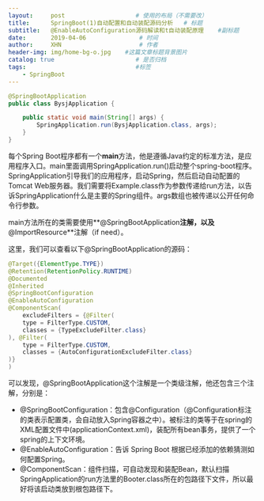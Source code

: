 ```yaml
---
layout:     post                    # 使用的布局（不需要改）
title:      SpringBoot(1)自动配置和自动装配源码分析   # 标题 
subtitle:   @EnableAutoConfiguration源码解读和t自动装配原理    #副标题   
date:       2019-04-06               # 时间
author:     XHN                      # 作者
header-img: img/home-bg-o.jpg    #这篇文章标题背景图片
catalog: true                       # 是否归档
tags:                               #标签
    - SpringBoot
---
```


```java
@SpringBootApplication
public class BysjApplication {

    public static void main(String[] args) {
        SpringApplication.run(BysjApplication.class, args);
    }
}
```



 每个Spring Boot程序都有一个**main**方法，他是遵循Java约定的标准方法，是应用程序入口。main里面调用SpringApplication.run()启动整个spring-boot程序。SpringApplication引导我们的应用程序，启动Spring，然后启动自动配置的Tomcat Web服务器。我们需要将Example.class作为参数传递给run方法，以告诉SpringApplication什么是主要的Spring组件。args数组也被传递以公开任何命令行参数。

main方法所在的类需要使用**@SpringBootApplication**注解，以及**@ImportResource**注解（if need）。

这里，我们可以查看以下@SpringBootApplication的源码：

```java
@Target({ElementType.TYPE})
@Retention(RetentionPolicy.RUNTIME)
@Documented
@Inherited
@SpringBootConfiguration
@EnableAutoConfiguration
@ComponentScan(
    excludeFilters = {@Filter(
    type = FilterType.CUSTOM,
    classes = {TypeExcludeFilter.class}
), @Filter(
    type = FilterType.CUSTOM,
    classes = {AutoConfigurationExcludeFilter.class}
)}
)
```

可以发现，@SpringBootApplication这个注解是一个类级注解，他还包含三个注解，分别是：

- @SpringBootConfiguration：包含@Configuration（@Configuration标注的类表示配置类，会自动放入Spring容器之中）。被标注的类等于在spring的XML配置文件中(applicationContext.xml)，装配所有bean事务，提供了一个spring的上下文环境。
- @EnableAutoConfiguration：告诉 Spring Boot 根据已经添加的依赖猜测如何配置Spring。
- @ComponentScan：组件扫描，可自动发现和装配Bean，默认扫描SpringApplication的run方法里的Booter.class所在的包路径下文件，所以最好将该启动类放到根包路径下。


